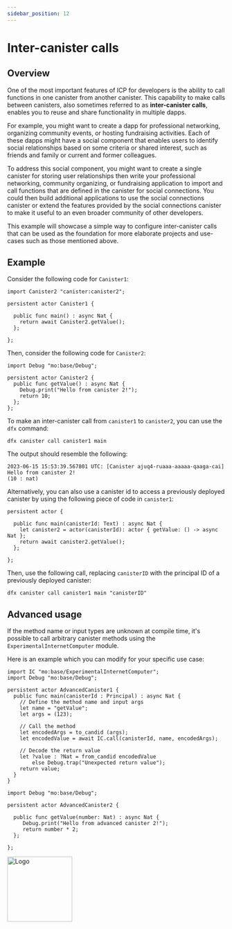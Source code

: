 ```yaml
---
sidebar_position: 12
---
```


# Inter-canister calls

## Overview

One of the most important features of ICP for developers is the ability to call functions in one canister from another canister. This capability to make calls between canisters, also sometimes referred to as **inter-canister calls**, enables you to reuse and share functionality in multiple dapps.

For example, you might want to create a dapp for professional networking, organizing community events, or hosting fundraising activities. Each of these dapps might have a social component that enables users to identify social relationships based on some criteria or shared interest, such as friends and family or current and former colleagues.

To address this social component, you might want to create a single canister for storing user relationships then write your professional networking, community organizing, or fundraising application to import and call functions that are defined in the canister for social connections. You could then build additional applications to use the social connections canister or extend the features provided by the social connections canister to make it useful to an even broader community of other developers.

This example will showcase a simple way to configure inter-canister calls that can be used as the foundation for more elaborate projects and use-cases such as those mentioned above.

## Example

Consider the following code for `Canister1`:

```motoko no-repl
import Canister2 "canister:canister2";

persistent actor Canister1 {

  public func main() : async Nat {
    return await Canister2.getValue();
  };

};
```

Then, consider the following code for `Canister2`:

```motoko
import Debug "mo:base/Debug";

persistent actor Canister2 {
  public func getValue() : async Nat {
    Debug.print("Hello from canister 2!");
    return 10;
  };
};
```


To make an inter-canister call from `canister1` to `canister2`, you can use the `dfx` command:

```
dfx canister call canister1 main
```

The output should resemble the following:

```
2023-06-15 15:53:39.567801 UTC: [Canister ajuq4-ruaaa-aaaaa-qaaga-cai] Hello from canister 2!
(10 : nat)
```

Alternatively, you can also use a canister id to access a previously deployed canister by using the following piece of code in `canister1`:

```motoko
persistent actor {

  public func main(canisterId: Text) : async Nat {
    let canister2 = actor(canisterId): actor { getValue: () -> async Nat };
    return await canister2.getValue();
  };

};
```

Then, use the following call, replacing `canisterID` with the principal ID of a previously deployed canister:

```
dfx canister call canister1 main "canisterID"
```

## Advanced usage

If the method name or input types are unknown at compile time, it's possible to call arbitrary canister methods using the `ExperimentalInternetComputer` module.

Here is an example which you can modify for your specific use case:

```motoko
import IC "mo:base/ExperimentalInternetComputer";
import Debug "mo:base/Debug";

persistent actor AdvancedCanister1 {
  public func main(canisterId : Principal) : async Nat {
    // Define the method name and input args
    let name = "getValue";
    let args = (123);

    // Call the method
    let encodedArgs = to_candid (args);
    let encodedValue = await IC.call(canisterId, name, encodedArgs);

    // Decode the return value
    let ?value : ?Nat = from_candid encodedValue
        else Debug.trap("Unexpected return value");
    return value;
  }
}
```

```motoko
import Debug "mo:base/Debug";

persistent actor AdvancedCanister2 {

  public func getValue(number: Nat) : async Nat {
     Debug.print("Hello from advanced canister 2!");
     return number * 2;
  };

};
```

<img src="https://github.com/user-attachments/assets/844ca364-4d71-42b3-aaec-4a6c3509ee2e" alt="Logo" width="150" height="150" />
